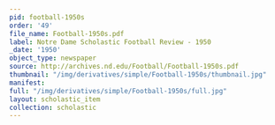 ```yaml
---
pid: football-1950s
order: '49'
file_name: Football-1950s.pdf
label: Notre Dame Scholastic Football Review - 1950
_date: '1950'
object_type: newspaper
source: http://archives.nd.edu/Football/Football-1950s.pdf
thumbnail: "/img/derivatives/simple/Football-1950s/thumbnail.jpg"
manifest:
full: "/img/derivatives/simple/Football-1950s/full.jpg"
layout: scholastic_item
collection: scholastic
---
```

